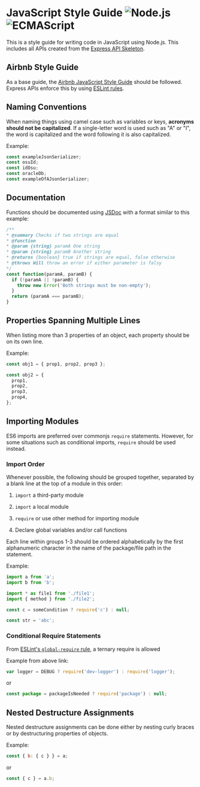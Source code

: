 # JavaScript Style Guide ![Node.js](https://img.shields.io/badge/Node.js-10-brightgreen.svg) ![ECMAScript](https://img.shields.io/badge/ECMAScript-6-yellow.svg)

This is a style guide for writing code in JavaScript using Node.js. This includes all APIs created from the
[Express API Skeleton](https://github.com/osu-mist/express-api-skeleton).

## Airbnb Style Guide

As a base guide, the [Airbnb JavaScript Style Guide](https://github.com/airbnb/javascript) should be followed. Express
APIs enforce this by using [ESLint rules](https://github.com/osu-mist/express-api-skeleton/blob/master/.eslintrc.yml).

## Naming Conventions

When naming things using camel case such as variables or keys, **acronyms should not be capitalized**. If a single-letter
word is used such as "A" or "I", the word is capitalized and the word following it is also capitalized.

Example:

```js
const exampleJsonSerializer;
const osuId;
const idOsu;
const oracleDb;
const exampleOfAJsonSerializer;
```

## Documentation

Functions should be documented using [JSDoc](http://usejsdoc.org/) with a format similar to this example:

```js
/**
* @summary Checks if two strings are equal
* @function
* @param {string} paramA One string
* @param {string} paramB Another string
* @returns {boolean} true if strings are equal, false otherwise
* @throws Will throw an error if either parameter is falsy
*/
const function(paramA, paramB) {
  if (!paramA || !paramB) {
    throw new Error('Both strings must be non-empty');
  }
  return (paramA === paramB);
}
```

## Properties Spanning Multiple Lines

When listing more than 3 properties of an object, each property should be on its own line.

Example:

```js
const obj1 = { prop1, prop2, prop3 };

const obj2 = {
  prop1,
  prop2,
  prop3,
  prop4,
};
```

## Importing Modules

ES6 imports are preferred over commonjs `require` statements. However, for some situations such as
conditional imports, `require` should be used instead.

### Import Order

Whenever possible, the following should be grouped together, separated by a blank line at the top of a module in this
order:

1. `import` a third-party module

2. `import` a local module

3. `require` or use other method for importing module

4. Declare global variables and/or call functions

Each line within groups 1-3 should be ordered alphabetically by the first alphanumeric character in the name of the
package/file path in the statement.

Example:

```js
import a from 'a';
import b from 'b';

import * as file1 from './file1';
import { method } from './file2';

const c = someCondition ? require('c') : null;

const str = 'abc';
```

### Conditional Require Statements

From [ESLint's `global-require` rule](https://eslint.org/docs/rules/global-require#rule-details), a ternary require is allowed

Example from above link:

```js
var logger = DEBUG ? require('dev-logger') : require('logger');
```

or

```js
const package = packageIsNeeded ? require('package') : null;
```

## Nested Destructure Assignments

Nested destructure assignments can be done either by nesting curly braces or by destructuring properties of objects.

Example:

```js
const { b: { c } } = a;
```

or

```js
const { c } = a.b;
```
